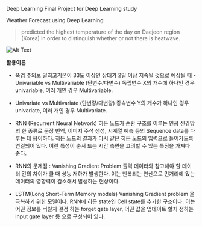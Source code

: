 ﻿﻿Deep Learning Final Project for Deep Learning study

Weather Forecast using Deep Learning

>predicted the highest temperature of the day on Daejeon region (Korea) in order to distinguish whether or not there is heatwave. 

![Alt Text](url)



**활용이론**

- 폭염 주의보
일최고기온이 33도 이상인 상태가 2일 이상 지속될 것으로 예상될 때
-Univariable vs Multivariable (단변수/다변수)
독립변수 X의 개수에 하나인 경우 univariable, 여러 개인 경우 Multivariable.
- Univariate vs Multivariate (단변량/다변량)
종속변수 Y의 개수가 하나인 경우 univariate, 여러 개인 경우 Multivariate.

- RNN (Recurrent Neural Network)
히든 노드가 순환 구조를 이루는 인공 신경망의 한 종류로 문장 번역, 이미지 주석 생성, 시계열 예측 등의 Sequence data를 다루는 데 용이하다. 히든 노드의 결과가 다시 같은 히든 노드의 입력으로 들어가도록 연결되어 있다. 이런 특성이 순서 또는 시간 측면을 고려할 수 있는 특징을 가져다 준다.
                                             
- RNN의 문제점 : Vanishing Gradient Problem
출력 데이터와 참고해야 할 데이터 간의 차이가 클 때 성능 저하가 발생한다. 이는 반복되는 연산으로 먼거리에 있는 데이터의 영향력이 감소해서 발생하는 현상이다.
                   
- LSTM(Long Short-Term Memory models)
Vanishing Gradient problem 을 극복하기 위한 모델이다. RNN에 히든 state인 Cell state를 추가한 구조이다. 이는 어떤 정보를 버릴지 결정 하는 forget gate layer, 어떤 값을 업데이트 할지 정하는 input gate layer 등 으로 구성되어 있다.
  




